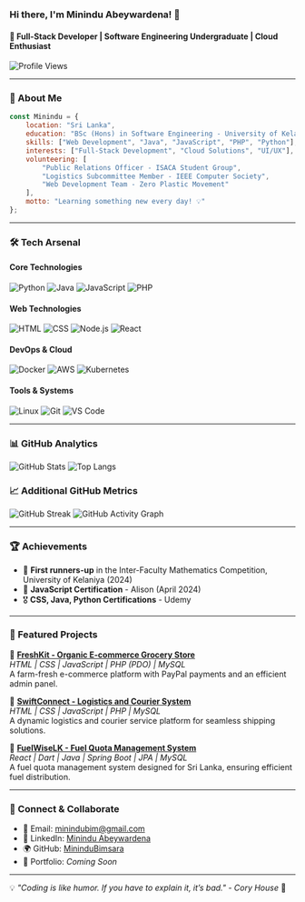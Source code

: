 ### Hi there, I'm Minindu Abeywardena! 👋
#### 🚀 Full-Stack Developer | Software Engineering Undergraduate | Cloud Enthusiast

![Profile Views](https://komarev.com/ghpvc/?username=MininduBimsara&color=blue)

---
### 📜 About Me
```javascript
const Minindu = {
    location: "Sri Lanka",
    education: "BSc (Hons) in Software Engineering - University of Kelaniya",
    skills: ["Web Development", "Java", "JavaScript", "PHP", "Python"],
    interests: ["Full-Stack Development", "Cloud Solutions", "UI/UX"],
    volunteering: [
        "Public Relations Officer - ISACA Student Group",
        "Logistics Subcommittee Member - IEEE Computer Society",
        "Web Development Team - Zero Plastic Movement"
    ],
    motto: "Learning something new every day! 💡"
};
```

---
### 🛠️ Tech Arsenal
#### Core Technologies
![Python](https://img.shields.io/badge/Python-3776AB?style=for-the-badge&logo=python&logoColor=white)
![Java](https://img.shields.io/badge/Java-ED8B00?style=for-the-badge&logo=java&logoColor=white)
![JavaScript](https://img.shields.io/badge/JavaScript-F7DF1E?style=for-the-badge&logo=javascript&logoColor=black)
![PHP](https://img.shields.io/badge/PHP-777BB4?style=for-the-badge&logo=php&logoColor=white)

#### Web Technologies
![HTML](https://img.shields.io/badge/HTML5-E34F26?style=for-the-badge&logo=html5&logoColor=white)
![CSS](https://img.shields.io/badge/CSS3-1572B6?style=for-the-badge&logo=css3&logoColor=white)
![Node.js](https://img.shields.io/badge/Node.js-43853D?style=for-the-badge&logo=node.js&logoColor=white)
![React](https://img.shields.io/badge/React-20232A?style=for-the-badge&logo=react&logoColor=61DAFB)

#### DevOps & Cloud
![Docker](https://img.shields.io/badge/Docker-2496ED?style=for-the-badge&logo=docker&logoColor=white)
![AWS](https://img.shields.io/badge/AWS-232F3E?style=for-the-badge&logo=amazonaws&logoColor=white)
![Kubernetes](https://img.shields.io/badge/Kubernetes-326CE5?style=for-the-badge&logo=kubernetes&logoColor=white)

#### Tools & Systems
![Linux](https://img.shields.io/badge/Linux-FCC624?style=for-the-badge&logo=linux&logoColor=black)
![Git](https://img.shields.io/badge/Git-F05032?style=for-the-badge&logo=git&logoColor=white)
![VS Code](https://img.shields.io/badge/VS%20Code-007ACC?style=for-the-badge&logo=visual-studio-code&logoColor=white)

---
### 📊 GitHub Analytics
![GitHub Stats](https://github-readme-stats.vercel.app/api?username=MininduBimsara&show_icons=true&theme=radical)
![Top Langs](https://github-readme-stats.vercel.app/api/top-langs/?username=MininduBimsara&layout=compact&theme=radical)

### **📈 Additional GitHub Metrics**
![GitHub Streak](https://github-readme-streak-stats.herokuapp.com/?user=MininduBimsara&theme=tokyonight)
![GitHub Activity Graph](https://github-readme-activity-graph.vercel.app/graph?username=MininduBimsara&theme=tokyonight)

---
### 🏆 Achievements
- 🥈 **First runners-up** in the Inter-Faculty Mathematics Competition, University of Kelaniya (2024)
- 📜 **JavaScript Certification** - Alison (April 2024)
- 🎖️ **CSS, Java, Python Certifications** - Udemy

---
### 🚀 Featured Projects
🔹 **[FreshKit - Organic E-commerce Grocery Store](https://github.com/MininduBimsara/Freshkit.git)**  
*HTML | CSS | JavaScript | PHP (PDO) | MySQL*  
A farm-fresh e-commerce platform with PayPal payments and an efficient admin panel.

🔹 **[SwiftConnect - Logistics and Courier System](https://github.com/MininduBimsara/SwiftConnect.git)**  
*HTML | CSS | JavaScript | PHP | MySQL*  
A dynamic logistics and courier service platform for seamless shipping solutions.

🔹 **[FuelWiseLK - Fuel Quota Management System](https://github.com/MininduBimsara/FuelWiseLK.git)**  
*React | Dart | Java | Spring Boot | JPA | MySQL*  
A fuel quota management system designed for Sri Lanka, ensuring efficient fuel distribution.

---
### 🤝 Connect & Collaborate
- 📧 Email: [minindubim@gmail.com](mailto:minindubim@gmail.com)
- 💼 LinkedIn: [Minindu Abeywardena](https://www.linkedin.com/in/minindu-abeywardena/)
- 🌍 GitHub: [MininduBimsara](https://github.com/MininduBimsara)
- 🔗 Portfolio: *Coming Soon*

---
💡 *"Coding is like humor. If you have to explain it, it’s bad." - Cory House* 🚀
